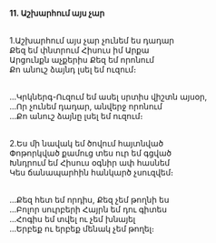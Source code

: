 **11. Աշխարհում այս չար**

\
1․Աշխարհում այս չար չունեմ ես դադար
\
Քեզ եմ փնտրում Հիսուս իմ Արքա
\
Արցունքն աչքերիս Քեզ եմ որոնում
\
Քո անուշ ձայնդ լսել եմ ուզում։

\
...Կրկներգ-Ուզում եմ ասել սրտիս վիշտն այսօր,
\
...Որ չունեմ դադար, անվերջ որոնում
\
...Քո անուշ ձայնը լսել եմ ուզում։

\
2․Ես մի նավակ եմ ծովում հայտնված
\
Փոթորկված քամուց տես ուր եմ գցված
\
Խնդրում եմ Հիսուս օգնիր ափ հասնեմ
\
Կես ճանապարհին հանկարծ չսուզվեմ։

\
...Քեզ հետ եմ որդիս, Քեզ չեմ թողնի ես
\
...Բոլոր սուրբերի Հայրն եմ դու գիտես
\
...Հոգիս եմ տվել ու չեմ խնայել
\
...Երբեք ու երբեք մենակ չեմ թողել։
